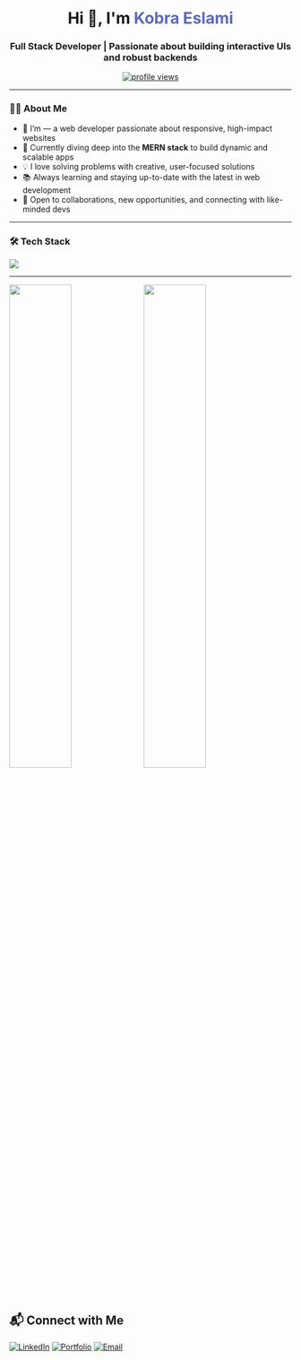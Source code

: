 <h1 align="center">Hi 👋, I'm <span style="color:#5C6BC0;">Kobra Eslami</span></h1>

<h3 align="center">Full Stack Developer | Passionate about building interactive UIs and robust backends</h3>

<p align="center">
  <a href="https://github.com/Kubra-Islami">
    <img src="https://komarev.com/ghpvc/?username=Kubra-Islami&style=flat-square&color=blue" alt="profile views" />
  </a>
</p>

---

### 🧑‍💻 About Me

- 👋 I’m  — a web developer passionate about responsive, high-impact websites  
- 🚀 Currently diving deep into the **MERN stack** to build dynamic and scalable apps  
- 💡 I love solving problems with creative, user-focused solutions  
- 📚 Always learning and staying up-to-date with the latest in web development  
- 🤝 Open to collaborations, new opportunities, and connecting with like-minded devs


---

### 🛠️ Tech Stack

<p >
  <img src="https://skillicons.dev/icons?i=html,css,sass,js,jquery,react,next,nodejs,mongodb,mysql,express,git,redux,postman,postgresql,tailwindcss,bootstrap,figma" />
</p>

---

<img src="https://github-readme-stats.vercel.app/api?username=Kubra-Islami&show_icons=true&theme=default" align="left" width="47%" />
<img src="https://github-readme-stats.vercel.app/api/top-langs/?username=Kubra-Islami&layout=compact&theme=default" align="left" width="47%" />
   

## 📬 Connect with Me  
[![LinkedIn](https://img.shields.io/badge/LinkedIn-0A66C2?style=flat&logo=linkedin&logoColor=white)](https://www.linkedin.com/in/kubra-islami/)  [![Portfolio](https://img.shields.io/badge/Portfolio-24292E?style=flat&logo=github&logoColor=white)](https://yourportfolio.com)  [![Email](https://img.shields.io/badge/Email-D14836?style=flat&logo=gmail&logoColor=white)](mailto:kubra.islami.00.email@example.com)  
